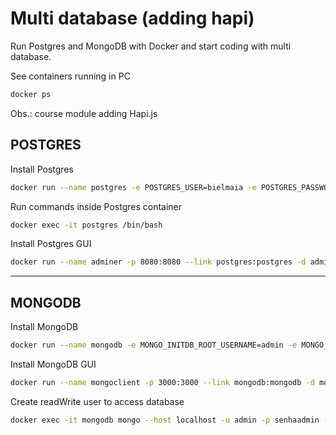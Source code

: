 # Multi database (adding hapi)
Run Postgres and MongoDB with Docker and start coding with multi database.

See containers running in PC
```bash
docker ps
```

Obs.: course module adding Hapi.js

## POSTGRES
Install Postgres
```bash
docker run --name postgres -e POSTGRES_USER=bielmaia -e POSTGRES_PASSWORD=senhasecreta -e POSTGRES_DB=heroes -p 5432:5432 -d postgres
```

Run commands inside Postgres container
```bash
docker exec -it postgres /bin/bash
```

Install Postgres GUI
```bash
docker run --name adminer -p 8080:8080 --link postgres:postgres -d adminer
```

---
## MONGODB
Install MongoDB
```bash
docker run --name mongodb -e MONGO_INITDB_ROOT_USERNAME=admin -e MONGO_INITDB_ROOT_PASSWORD=senhaadmin -p 27017:27017 -d mongo:4
```

Install MongoDB GUI
```bash
docker run --name mongoclient -p 3000:3000 --link mongodb:mongodb -d mongoclient/mongoclient
```

Create readWrite user to access database
```bash
docker exec -it mongodb mongo --host localhost -u admin -p senhaadmin --authenticationDatabase admin --eval "db.getSiblingDB('herois').createUser({ user: 'bielmaia', pwd: 'senhasecreta', roles: [{role: 'readWrite', db: 'herois'}] })
```